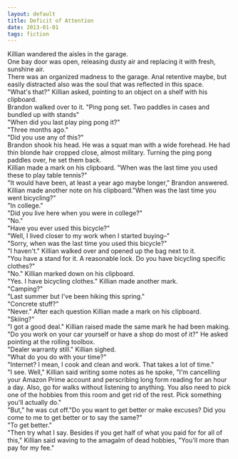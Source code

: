 ```yaml
---
layout: default
title: Deficit of Attention
date: 2013-01-01
tags: fiction
---
```

Killian wandered the aisles in the garage.<br>
One bay door was open, releasing dusty air and replacing it with fresh, sunshine air.<br>
There was an organized madness to the garage. Anal retentive maybe, but easily distracted also was the soul that was reflected in this space.<br>
"What's that?" Killian asked, pointing to an object on a shelf with his clipboard.<br>
Brandon walked over to it. "Ping pong set. Two paddles in cases and bundled up with stands"<br>
"When did you last play ping pong it?"<br>
"Three months ago."<br>
"Did you use any of this?"<br>
Brandon shook his head. He was a squat man with a wide forehead. He had thin blonde hair cropped close, almost military. Turning the ping pong paddles over, he set them back.<br>
Killian made a mark on his clipboard. "When was the last time you used these to play table tennis?"<br>
"It would have been, at least a year ago maybe longer," Brandon answered.<br>
Killian made another note on his clipboard."When was the last time you went bicycling?"<br>
"In college."<br>
"Did you live here when you were in college?"<br>
"No."<br>
"Have you ever used this bicycle?"<br>
"Well, I lived closer to my work when I started buying–"<br>
"Sorry, when was the last time you used this bicycle?"<br>
"I haven't." Killian walked over and opened up the bag next to it.<br>
"You have a stand for it. A reasonable lock. Do you have bicycling specific clothes?"<br>
"No." Killian marked down on his clipboard.<br>
"Yes. I have bicycling clothes." Killian made another mark.<br>
"Camping?" <br>
"Last summer but I've been hiking this spring."<br>
"Concrete stuff?" <br>
"Never." After each question Killian made a mark on his clipboard. <br>
"Skiing?" <br>
"I got a good deal." Killian raised made the same mark he had been making.<br>
"Do you work on your car yourself or have a shop do most of it?" He asked pointing at the rolling toolbox. <br>
"Dealer warranty still." Killian sighed. <br>
"What do you do with your time?"<br>
"Internet? I mean, I cook and clean and work. That takes a lot of time."<br>
"I see. Well," Killian said writing some notes as he spoke, "I'm cancelling your Amazon Prime account and perscribing long form reading for an hour a day. Also, go for walks without listening to anything. You also need to pick one of the hobbies from this room and get rid of the rest. Pick something you'll actually do."<br>
"But," he was cut off."Do you want to get better or make excuses? Did you come to me to get better or to say the same?"<br>
"To get better."<br>
"Then try what I say. Besides if you get half of what you paid for for all of this," Killian said waving to the amagalm of dead hobbies, "You'll more than pay for my fee."